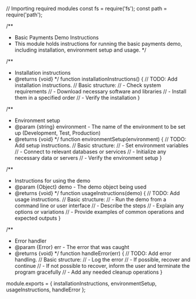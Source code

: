 // Importing required modules
const fs = require('fs');
const path = require('path');

/**
 * Basic Payments Demo Instructions
 * This module holds instructions for running the basic payments demo, including installation, environment setup and usage.
 */

/**
 * Installation instructions
 * @returns {void}
 */
function installationInstructions() {
    // TODO: Add installation instructions.
    // Basic structure: 
    //    - Check system requirements
    //    - Download necessary software and libraries
    //    - Install them in a specified order
    //    - Verify the installation
}

/**
 * Environment setup
 * @param {string} environment - The name of the environment to be set up (Development, Test, Production)
 * @returns {void}
 */
function environmentSetup(environment) {
    // TODO: Add setup instructions.
    // Basic structure:
    //    - Set environment variables
    //    - Connect to relevant databases or services
    //    - Initialize any necessary data or servers
    //    - Verify the environment setup
}

/**
 * Instructions for using the demo
 * @param {Object} demo - The demo object being used
 * @returns {void}
 */
function usageInstructions(demo) {
    // TODO: Add usage instructions.
    // Basic structure:
    //    - Run the demo from a command line or user interface
    //    - Describe the steps
    //    - Explain any options or variations
    //    - Provide examples of common operations and expected outputs
}

/**
 * Error handler 
 * @param {Error} err - The error that was caught
 * @returns {void}
 */
function handleError(err) {
    // TODO: Add error handling.
    // Basic structure:
    //    - Log the error
    //    - If possible, recover and continue
    //    - If not possible to recover, inform the user and terminate the program gracefully
    //    - Add any needed cleanup operations
}

module.exports = { 
    installationInstructions, 
    environmentSetup, 
    usageInstructions, 
    handleError 
};